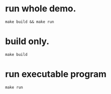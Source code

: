 # run whole demo.
```
make build && make run
```

# build only.
```
make build
```

# run executable program
```
make run
```

